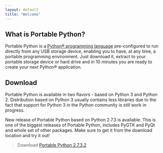 ```yaml
---
layout: default
title: "Welcome"
---
```

## What is Portable Python?
Portable Python is a [Python® programming language](http://Python.org/ "Python® programming language") pre-configured to run directly from any USB storage device, enabling you to have, at any time, a portable programming environment. Just download it, extract to your portable storage device or hard drive and in 10 minutes you are ready to create your next Python® application.

## Download
Portable Python is available in two flavors - based on Python 3 and Python 2. Distribution based on Python 3 usually contains less libraries due to the fact that support for Python 3 in the Python community is still work in progress.

New release of Portable Python based on Python 2.7.3 is available. This is one of the biggest releases of Portable Python, includes  PyGTK and  PyQt and whole set of other packages. Make sure to get it from the download location and try it out!

> Download [Portable Python 2.7.3.2]({{site.url}}/wiki/Download/ "Download")




